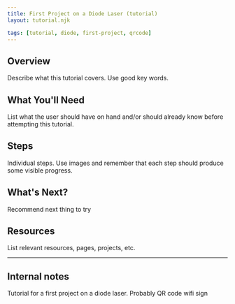 ```yaml
---
title: First Project on a Diode Laser (tutorial)
layout: tutorial.njk

tags: [tutorial, diode, first-project, qrcode]
---
```


## Overview
Describe what this tutorial covers. Use good key words.

## What You'll Need
List what the user should have on hand and/or should already know before attempting this tutorial.

## Steps
Individual steps. Use images and remember that each step should produce some visible progress.

## What's Next?
Recommend next thing to try

## Resources
List relevant resources, pages, projects, etc.

<hr>

## Internal notes

Tutorial for a first project on a diode laser. Probably QR code wifi sign